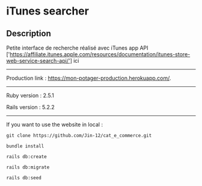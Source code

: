 # iTunes searcher

## Description 
 
Petite interface de recherche réalisé avec iTunes app API ['https://affiliate.itunes.apple.com/resources/documentation/itunes-store-web-service-search-api/'] ici 

---

Production link : https://mon-potager-production.herokuapp.com/.

---

Ruby version : 2.5.1

Rails version : 5.2.2

---

If you want to use the website in local :

``` git clone https://github.com/Jin-12/cat_e_commerce.git ```

``` bundle install ```

``` rails db:create ```

``` rails db:migrate ```

``` rails db:seed ```
